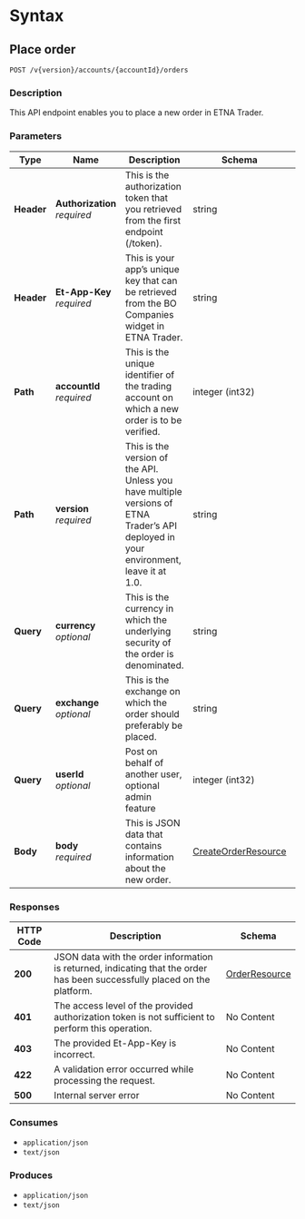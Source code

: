 # Syntax

## Place order

```
POST /v{version}/accounts/{accountId}/orders
```

### Description

This API endpoint enables you to place a new order in ETNA Trader.

### Parameters

| Type       | Name                                                         | Description                                                                                                                           | Schema                                                           | Default |
| ---------- | ------------------------------------------------------------ | ------------------------------------------------------------------------------------------------------------------------------------- | ---------------------------------------------------------------- | ------- |
| **Header** | <p><strong>Authorization</strong>  <br><em>required</em></p> | This is the authorization token that you retrieved from the first endpoint (/token).                                                  | string                                                           |         |
| **Header** | <p><strong>Et-App-Key</strong>  <br><em>required</em></p>    | This is your app’s unique key that can be retrieved from the BO Companies widget in ETNA Trader.                                      | string                                                           |         |
| **Path**   | <p><strong>accountId</strong>  <br><em>required</em></p>     | This is the unique identifier of the trading account on which a new order is to be verified.                                          | integer (int32)                                                  |         |
| **Path**   | <p><strong>version</strong>  <br><em>required</em></p>       | This is the version of the API. Unless you have multiple versions of ETNA Trader’s API deployed in your environment, leave it at 1.0. | string                                                           | `"1"`   |
| **Query**  | <p><strong>currency</strong>  <br><em>optional</em></p>      | This is the currency in which the underlying security of the order is denominated.                                                    | string                                                           |         |
| **Query**  | <p><strong>exchange</strong>  <br><em>optional</em></p>      | This is the exchange on which the order should preferably be placed.                                                                  | string                                                           |         |
| **Query**  | <p><strong>userId</strong>  <br><em>optional</em></p>        | Post on behalf of another user, optional admin feature                                                                                | integer (int32)                                                  | `0`     |
| **Body**   | <p><strong>body</strong>  <br><em>required</em></p>          | This is JSON data that contains information about the new order.                                                                      | [CreateOrderResource](orders\_placeorder.md#createorderresource) |         |

### Responses

| HTTP Code | Description                                                                                                               | Schema                                               |
| --------- | ------------------------------------------------------------------------------------------------------------------------- | ---------------------------------------------------- |
| **200**   | JSON data with the order information is returned, indicating that the order has been successfully placed on the platform. | [OrderResource](orders\_placeorder.md#orderresource) |
| **401**   | The access level of the provided authorization token is not sufficient to perform this operation.                         | No Content                                           |
| **403**   | The provided Et-App-Key is incorrect.                                                                                     | No Content                                           |
| **422**   | A validation error occurred while processing the request.                                                                 | No Content                                           |
| **500**   | Internal server error                                                                                                     | No Content                                           |

### Consumes

* `application/json`
* `text/json`

### Produces

* `application/json`
* `text/json`
